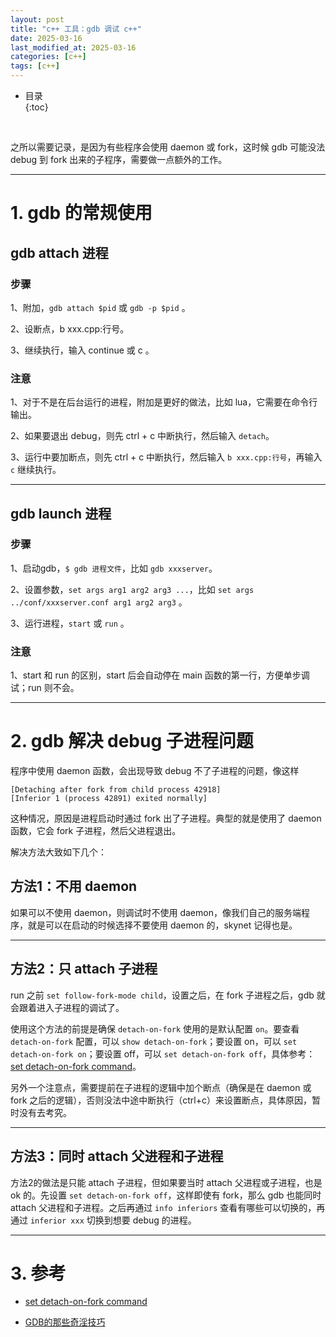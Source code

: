 ```yaml
---
layout: post
title: "c++ 工具：gdb 调试 c++"
date: 2025-03-16
last_modified_at: 2025-03-16
categories: [c++]
tags: [c++]
---
```


* 目录  
{:toc}
<br/>

之所以需要记录，是因为有些程序会使用 daemon 或 fork，这时候 gdb 可能没法 debug 到 fork 出来的子程序，需要做一点额外的工作。  

---

# 1. gdb 的常规使用

## gdb attach 进程

### 步骤  

1、附加，`gdb attach $pid` 或 `gdb -p $pid` 。   

2、设断点，b xxx.cpp:行号。  

3、继续执行，输入 continue 或 c 。  


### 注意  

1、对于不是在后台运行的进程，附加是更好的做法，比如 lua，它需要在命令行输出。   

2、如果要退出 debug，则先 ctrl + c 中断执行，然后输入 `detach`。   

3、运行中要加断点，则先 ctrl + c 中断执行，然后输入 `b xxx.cpp:行号`，再输入 `c` 继续执行。   


---

## gdb launch 进程

### 步骤

1、启动gdb，`$ gdb 进程文件`，比如 `gdb xxxserver`。    

2、设置参数，`set args arg1 arg2 arg3 ...`，比如 `set args ../conf/xxxserver.conf arg1 arg2 arg3` 。  

3、运行进程，`start` 或 `run` 。  

### 注意

1、start 和 run 的区别，start 后会自动停在 main 函数的第一行，方便单步调试；run 则不会。    

---

# 2. gdb 解决 debug 子进程问题

程序中使用 daemon 函数，会出现导致 debug 不了子进程的问题，像这样    

```
[Detaching after fork from child process 42918]
[Inferior 1 (process 42891) exited normally]  
```

这种情况，原因是进程启动时通过 fork 出了子进程。典型的就是使用了 daemon 函数，它会 fork 子进程，然后父进程退出。   

解决方法大致如下几个：   


## 方法1：不用 daemon    

如果可以不使用 daemon，则调试时不使用 daemon，像我们自己的服务端程序，就是可以在启动的时候选择不要使用 daemon 的，skynet 记得也是。  

---

## 方法2：只 attach 子进程

run 之前 `set follow-fork-mode child`，设置之后，在 fork 子进程之后，gdb 就会跟着进入子进程的调试了。  

使用这个方法的前提是确保 `detach-on-fork` 使用的是默认配置 `on`。要查看 `detach-on-fork` 配置，可以 `show detach-on-fork`；要设置 on，可以 `set detach-on-fork on`；要设置 off，可以 `set detach-on-fork off`，具体参考：[set detach-on-fork command](https://visualgdb.com/gdbreference/commands/set_detach-on-fork)。   

另外一个注意点，需要提前在子进程的逻辑中加个断点（确保是在 daemon 或 fork 之后的逻辑），否则没法中途中断执行（ctrl+c）来设置断点，具体原因，暂时没有去考究。   

---

## 方法3：同时 attach 父进程和子进程

方法2的做法是只能 attach 子进程，但如果要当时 attach 父进程或子进程，也是 ok 的。先设置 `set detach-on-fork off`，这样即使有 fork，那么 gdb 也能同时 attach 父进程和子进程。之后再通过 `info inferiors` 查看有哪些可以切换的，再通过 `inferior xxx` 切换到想要 debug 的进程。       

---

# 3. 参考

* [set detach-on-fork command](https://visualgdb.com/gdbreference/commands/set_detach-on-fork)     

* [GDB的那些奇淫技巧](https://www.cnblogs.com/xuanbjut/p/14534507.html)  


